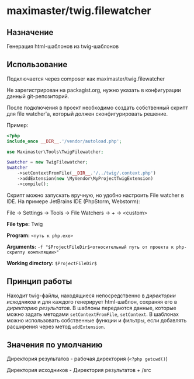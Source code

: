 maximaster/twig.filewatcher
=

Назначение
-
Генерация html-шаблонов из twig-шаблонов

Использование
-
Подключается через composer как maximaster/twig.filewatcher

Не зарегистрирован на packagist.org, нужно указать в конфигурации данный git-репозиторий.

После подключения в проект необходимо создать собственный скрипт для file watcher'а, который должен сконфигурировать решение.

Пример:

```php
<?php
include_once __DIR__.'/vendor/autoload.php';

use Maximaster\Tools\TwigFilewatcher;

$watcher = new TwigFilewatcher;
$watcher
    ->setContextFromFile(__DIR__.'/../twig/.context.php')
    ->addExtension(new \MyVendor\MyProjectTwigExtension)
    ->compile();
```

Скрипт можно запускать вручную, но удобно настроить File watcher в IDE. На примере JetBrains IDE (PhpStorm, Webstorm):

File &rarr; Settings &rarr; Tools &rarr; File Watchers &rarr; + &rarr; &lt;custom&gt;

**File type:** Twig

**Program:** `<путь к php.exe>`

**Arguments:** `-f "$ProjectFileDir$<относительный путь от проекта к php-скрипту компиляции>"`

**Working directory:** `$ProjectFileDir$`




Принцип работы
-
Находит twig-файлы, находящиеся непосредственно в *директории исходников* и для каждого генерирует html-шаблон, сохраняя его в *директорию результатов*.
В шаблоны передаются данные, которые можно задать методами `setContextFromFile`, `setContext`.
В шаблонах можно использовать собственные функции и фильтры, если добавлять расширения через метод `addExtension`.


Значения по умолчанию
-
Директория результатов - рабочая директория (`<?php getcwd()`)

Директория исходников - Директория результатов + /src